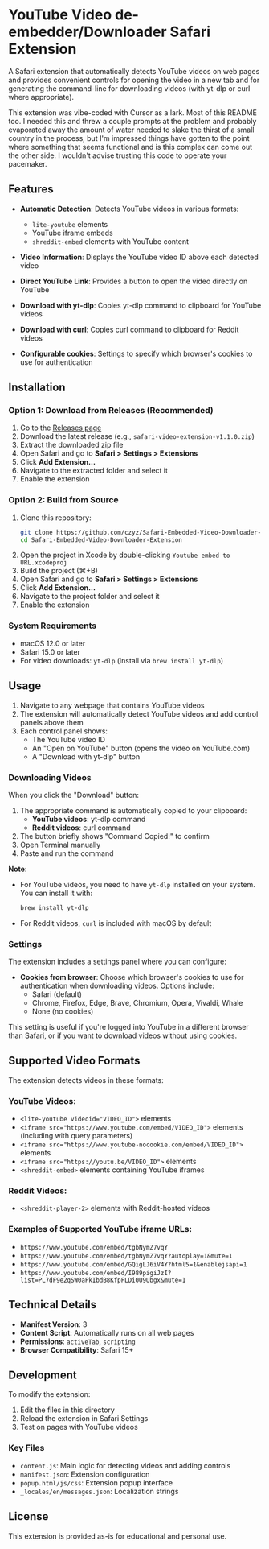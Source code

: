 # YouTube Video de-embedder/Downloader Safari Extension

A Safari extension that automatically detects YouTube videos on web pages and provides convenient controls for opening the video in a new tab and for generating the command-line for downloading videos (with yt-dlp or curl where appropriate).

This extension was vibe-coded with Cursor as a lark. Most of this README too. I needed this and threw a couple prompts at the problem and probably evaporated away the amount of water needed to slake the thirst of a small country in the process, but I'm impressed things have gotten to the point where something that seems functional and is this complex can come out the other side. I wouldn't advise trusting this code to operate your pacemaker.

## Features

- **Automatic Detection**: Detects YouTube videos in various formats:
  - `lite-youtube` elements
  - YouTube iframe embeds
  - `shreddit-embed` elements with YouTube content

- **Video Information**: Displays the YouTube video ID above each detected video

- **Direct YouTube Link**: Provides a button to open the video directly on YouTube

- **Download with yt-dlp**: Copies yt-dlp command to clipboard for YouTube videos
- **Download with curl**: Copies curl command to clipboard for Reddit videos
- **Configurable cookies**: Settings to specify which browser's cookies to use for authentication

## Installation

### Option 1: Download from Releases (Recommended)

1. Go to the [Releases page](https://github.com/czyz/Safari-Embedded-Video-Downloader-Extension/releases)
2. Download the latest release (e.g., `safari-video-extension-v1.1.0.zip`)
3. Extract the downloaded zip file
4. Open Safari and go to **Safari > Settings > Extensions**
5. Click **Add Extension...**
6. Navigate to the extracted folder and select it
7. Enable the extension

### Option 2: Build from Source

1. Clone this repository:
   ```bash
   git clone https://github.com/czyz/Safari-Embedded-Video-Downloader-Extension.git
   cd Safari-Embedded-Video-Downloader-Extension
   ```
2. Open the project in Xcode by double-clicking `Youtube embed to URL.xcodeproj`
3. Build the project (⌘+B)
4. Open Safari and go to **Safari > Settings > Extensions**
5. Click **Add Extension...**
6. Navigate to the project folder and select it
7. Enable the extension

### System Requirements

- macOS 12.0 or later
- Safari 15.0 or later
- For video downloads: `yt-dlp` (install via `brew install yt-dlp`)

## Usage

1. Navigate to any webpage that contains YouTube videos
2. The extension will automatically detect YouTube videos and add control panels above them
3. Each control panel shows:
   - The YouTube video ID
   - An "Open on YouTube" button (opens the video on YouTube.com)
   - A "Download with yt-dlp" button

### Downloading Videos

When you click the "Download" button:

1. The appropriate command is automatically copied to your clipboard:
   - **YouTube videos**: yt-dlp command
   - **Reddit videos**: curl command
2. The button briefly shows "Command Copied!" to confirm
3. Open Terminal manually
4. Paste and run the command

**Note**: 
- For YouTube videos, you need to have `yt-dlp` installed on your system. You can install it with:
  ```bash
  brew install yt-dlp
  ```
- For Reddit videos, `curl` is included with macOS by default

### Settings

The extension includes a settings panel where you can configure:

- **Cookies from browser**: Choose which browser's cookies to use for authentication when downloading videos. Options include:
  - Safari (default)
  - Chrome, Firefox, Edge, Brave, Chromium, Opera, Vivaldi, Whale
  - None (no cookies)

This setting is useful if you're logged into YouTube in a different browser than Safari, or if you want to download videos without using cookies.

## Supported Video Formats

The extension detects videos in these formats:

### YouTube Videos:
- `<lite-youtube videoid="VIDEO_ID">` elements
- `<iframe src="https://www.youtube.com/embed/VIDEO_ID">` elements (including with query parameters)
- `<iframe src="https://www.youtube-nocookie.com/embed/VIDEO_ID">` elements
- `<iframe src="https://youtu.be/VIDEO_ID">` elements
- `<shreddit-embed>` elements containing YouTube iframes

### Reddit Videos:
- `<shreddit-player-2>` elements with Reddit-hosted videos

### Examples of Supported YouTube iframe URLs:
- `https://www.youtube.com/embed/tgbNymZ7vqY`
- `https://www.youtube.com/embed/tgbNymZ7vqY?autoplay=1&mute=1`
- `https://www.youtube.com/embed/GQigLJ6iV4Y?html5=1&enablejsapi=1`
- `https://www.youtube.com/embed/I989pigiJzI?list=PL7dF9e2qSW0aPkIbdB8KfpFLDi0U9Ubgx&mute=1`

## Technical Details

- **Manifest Version**: 3
- **Content Script**: Automatically runs on all web pages
- **Permissions**: `activeTab`, `scripting`
- **Browser Compatibility**: Safari 15+

## Development

To modify the extension:

1. Edit the files in this directory
2. Reload the extension in Safari Settings
3. Test on pages with YouTube videos

### Key Files

- `content.js`: Main logic for detecting videos and adding controls
- `manifest.json`: Extension configuration
- `popup.html/js/css`: Extension popup interface
- `_locales/en/messages.json`: Localization strings

## License

This extension is provided as-is for educational and personal use. 